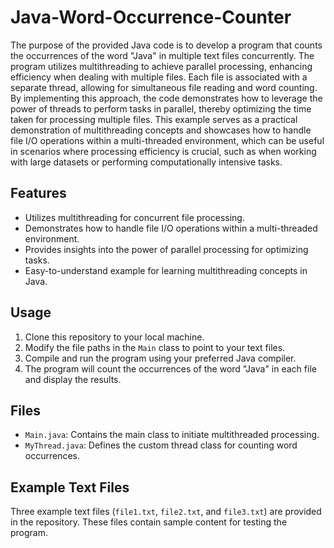 # Java-Word-Occurrence-Counter
The purpose of the provided Java code is to develop a program that counts the occurrences of the word "Java" in multiple text files concurrently. The program utilizes multithreading to achieve parallel processing, enhancing efficiency when dealing with multiple files. Each file is associated with a separate thread, allowing for simultaneous file reading and word counting. By implementing this approach, the code demonstrates how to leverage the power of threads to perform tasks in parallel, thereby optimizing the time taken for processing multiple files. This example serves as a practical demonstration of multithreading concepts and showcases how to handle file I/O operations within a multi-threaded environment, which can be useful in scenarios where processing efficiency is crucial, such as when working with large datasets or performing computationally intensive tasks.

## Features

- Utilizes multithreading for concurrent file processing.
- Demonstrates how to handle file I/O operations within a multi-threaded environment.
- Provides insights into the power of parallel processing for optimizing tasks.
- Easy-to-understand example for learning multithreading concepts in Java.

## Usage

1. Clone this repository to your local machine.
2. Modify the file paths in the `Main` class to point to your text files.
3. Compile and run the program using your preferred Java compiler.
4. The program will count the occurrences of the word "Java" in each file and display the results.

## Files

- `Main.java`: Contains the main class to initiate multithreaded processing.
- `MyThread.java`: Defines the custom thread class for counting word occurrences.

## Example Text Files

Three example text files (`file1.txt`, `file2.txt`, and `file3.txt`) are provided in the repository. These files contain sample content for testing the program.


